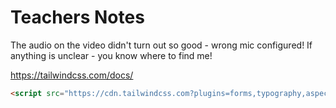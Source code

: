 # Teachers Notes

The audio on the video didn't turn out so good - wrong mic configured! If anything is unclear - you know where to find me!

https://tailwindcss.com/docs/

```html
<script src="https://cdn.tailwindcss.com?plugins=forms,typography,aspect-ratio,line-clamp"></script>
```
